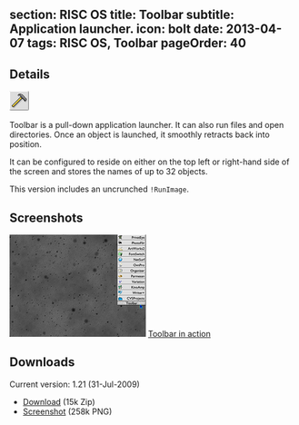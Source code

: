 section: RISC OS
title: Toolbar
subtitle: Application launcher.
icon: bolt
date: 2013-04-07
tags: RISC OS, Toolbar
pageOrder: 40
----

## Details

<div class="icon">
    <img src="img/toolbar.png">
</div>

Toolbar is a pull-down application launcher. It can also run files and open directories. Once an object is launched, it smoothly retracts back into position.

It can be configured to reside on either on the top left or right-hand side of the screen and stores the names of up to 32 objects.

This version includes an uncrunched `!RunImage`.

## Screenshots

![Screenshot](../software/thumbs/toolsnap1.png)
[Toolbar in action](../software/toolsnap1.png)

## Downloads

Current version: 1.21 (31-Jul-2009)

* <download><a href="../software/toolbar121.zip">Download</a> (15k Zip)</download>
* <download><a href="../software/toolsnap1.png">Screenshot</a> (258k <acronym>PNG</acronym>)</download>

